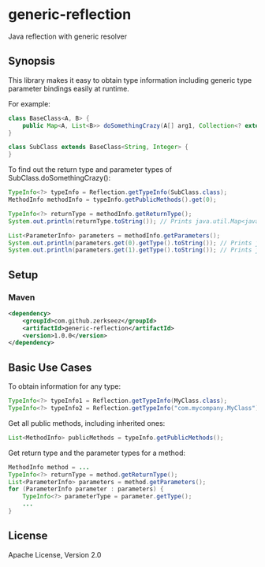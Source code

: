 # generic-reflection
Java reflection with generic resolver

## Synopsis
This library makes it easy to obtain type information including generic type parameter bindings easily at runtime.

For example:
```java
class BaseClass<A, B> {
    public Map<A, List<B>> doSomethingCrazy(A[] arg1, Collection<? extends B>[] arg2) { ... }
}

class SubClass extends BaseClass<String, Integer> {
}
```

To find out the return type and parameter types of SubClass.doSomethingCrazy():
```java
TypeInfo<?> typeInfo = Reflection.getTypeInfo(SubClass.class);
MethodInfo methodInfo = typeInfo.getPublicMethods().get(0);

TypeInfo<?> returnType = methodInfo.getReturnType();
System.out.println(returnType.toString()); // Prints java.util.Map<java.lang.String, java.util.List<java.lang.Integer>>

List<ParameterInfo> parameters = methodInfo.getParameters();
System.out.println(parameters.get(0).getType().toString()); // Prints java.lang.String[]
System.out.println(parameters.get(1).getType().toString()); // Prints java.util.Collection<? extends java.lang.Integer>[]
```

## Setup
### Maven
```xml
<dependency>
    <groupId>com.github.zerkseez</groupId>
    <artifactId>generic-reflection</artifactId>
    <version>1.0.0</version>
</dependency>
```

## Basic Use Cases
To obtain information for any type:
```java
TypeInfo<?> typeInfo1 = Reflection.getTypeInfo(MyClass.class);
TypeInfo<?> typeInfo2 = Reflection.getTypeInfo("com.mycompany.MyClass");
```

Get all public methods, including inherited ones:
```java
List<MethodInfo> publicMethods = typeInfo.getPublicMethods();
```

Get return type and the parameter types for a method:
```java
MethodInfo method = ...
TypeInfo<?> returnType = method.getReturnType();
List<ParameterInfo> parameters = method.getParameters();
for (ParameterInfo parameter : parameters) {
    TypeInfo<?> parameterType = parameter.getType();
    ...
}
```

## License
Apache License, Version 2.0
